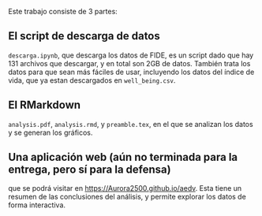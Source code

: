 Este trabajo consiste de 3 partes:

## El script de descarga de datos
`descarga.ipynb`, que descarga los datos de FIDE, es un script dado que hay 131 archivos que descargar, y en total son 2GB de datos.
También trata los datos para que sean más fáciles de usar, incluyendo los datos del índice de vida, que ya estan descargados en `well_being.csv`.

## El RMarkdown

`analysis.pdf`, `analysis.rmd`, y `preamble.tex`, en el que se analizan los datos y se generan los gráficos.

## Una aplicación web (aún no terminada para la entrega, pero sí para la defensa)

que se podrá visitar en https://Aurora2500.github.io/aedv. Esta tiene un resumen de las conclusiones del análisis, y permite explorar los datos de forma interactiva.